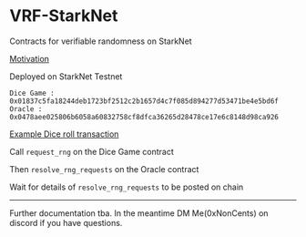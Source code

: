 # VRF-StarkNet
Contracts for verifiable randomness on StarkNet


[Motivation](https://hackmd.io/@plyL18hXRUWjalLcgt3rLg/Sy4MY981q)


Deployed on StarkNet Testnet
```
Dice Game : 0x01837c5fa18244deb1723bf2512c2b1657d4c7f085d894277d53471be4e5bd6f
Oracle : 0x0478aee025806b6058a60832758cf8dfca36265d28478ce17e6c8148d98ca926
```
[Example Dice roll transaction](https://goerli.voyager.online/tx/0x176ccd696901a2b016579764eda165e42073eb36a2daf9787c848e5ba455fe2#events)

Call `request_rng` on the Dice Game contract

Then `resolve_rng_requests` on the Oracle contract

Wait for details of `resolve_rng_requests` to be posted on chain

---

Further documentation tba. In the meantime DM Me(0xNonCents) on discord if you have questions.
